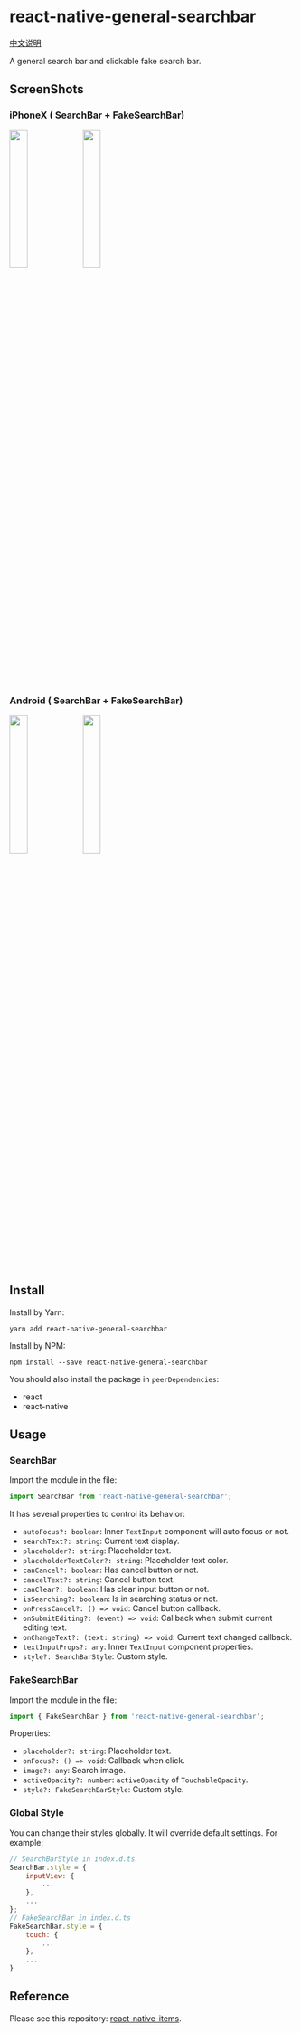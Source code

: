 # react-native-general-searchbar

[中文说明](README-zh_CN.md)

A general search bar and clickable fake search bar.

## ScreenShots

### iPhoneX ( SearchBar + FakeSearchBar)

<p float="left">

<img src="/resource/SearchBar-iPhoneX.png" width="25%">

<img src="/resource/FakeSearchBar-iPhoneX.png" width="25%">

</p>

### Android ( SearchBar + FakeSearchBar)

<p float="left">

<img src="/resource/SearchBar-Android.jpeg" width="25%">

<img src="/resource/FakeSearchBar-Android.jpeg" width="25%">

</p>

## Install

Install by Yarn:

```shell
yarn add react-native-general-searchbar
```

Install by NPM:

```shell
npm install --save react-native-general-searchbar
```

You should also install the package in `peerDependencies`:

* react
* react-native

## Usage

### SearchBar

Import the module in the file:

```javascript
import SearchBar from 'react-native-general-searchbar';
```

It has several properties to control its behavior:

* `autoFocus?: boolean`: Inner `TextInput` component will auto focus or not.
* `searchText?: string`: Current text display.
* `placeholder?: string`: Placeholder text.
* `placeholderTextColor?: string`: Placeholder text color.
* `canCancel?: boolean`: Has cancel button or not.
* `cancelText?: string`: Cancel button text.
* `canClear?: boolean`: Has clear input button or not.
* `isSearching?: boolean`: Is in searching status or not.
* `onPressCancel?: () => void`: Cancel button callback.
* `onSubmitEditing?: (event) => void`: Callback when submit current editing text.
* `onChangeText?: (text: string) => void`: Current text changed callback.
* `textInputProps?: any`: Inner `TextInput` component properties.
* `style?: SearchBarStyle`: Custom style.

### FakeSearchBar

Import the module in the file:

```javascript
import { FakeSearchBar } from 'react-native-general-searchbar';
```

Properties:

* `placeholder?: string`: Placeholder text.
* `onFocus?: () => void`: Callback when click.
* `image?: any`: Search image.
* `activeOpacity?: number`: `activeOpacity` of `TouchableOpacity`.
* `style?: FakeSearchBarStyle`: Custom style.

### Global Style

You can change their styles globally. It will override default settings. For example:

```javascript
// SearchBarStyle in index.d.ts
SearchBar.style = {
    inputView: {
        ...
    },
    ...
};
// FakeSearchBar in index.d.ts
FakeSearchBar.style = {
    touch: {
        ...
    },
    ...
}
```

## Reference

Please see this repository: [react-native-items](https://github.com/gaoxiaosong/react-native-items).